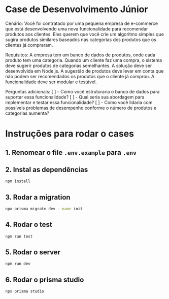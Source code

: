 # Case de Desenvolvimento Júnior #

Cenário: 
Você foi contratado por uma pequena empresa de e-commerce que está desenvolvendo uma nova funcionalidade para recomendar produtos aos clientes. Eles querem que você crie um algoritmo simples que sugira produtos similares baseados nas categorias dos produtos que os clientes já compraram.

Requisitos:
A empresa tem um banco de dados de produtos, onde cada produto tem uma categoria.
Quando um cliente faz uma compra, o sistema deve sugerir produtos de categorias semelhantes.
A solução deve ser desenvolvida em Node.js.
A sugestão de produtos deve levar em conta que não podem ser recomendados os produtos que o cliente já comprou.
A funcionalidade deve ser modular e testável.

Perguntas adicionais:
[ ] - Como você estruturaria o banco de dados para suportar essa funcionalidade?
[ ] - Qual seria sua abordagem para implementar e testar essa funcionalidade?
[ ] - Como você lidaria com possíveis problemas de desempenho conforme o número de produtos e categorias aumenta?


# Instruções para rodar o cases

## 1. Renomear o file `.env.example` para `.env`

## 2. Instal as dependências

```bash
npm install
```

## 3. Rodar a migration

```bash
npx prisma migrate dev --name init
```

## 4. Rodar o test

```bash
npm run test
```

## 5. Rodar o server

```bash
npm run dev
```

## 6. Rodar o prisma studio

```bash
npx prisma studio
```
